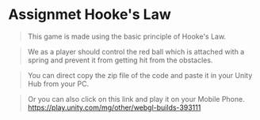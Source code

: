 # Assignmet Hooke's Law
>This game is made using the basic principle of Hooke's Law.

>We as a player should control the red ball which is attached with a spring and prevent it from getting hit from the obstacles.

>You can direct copy the zip file of the code and paste it in your Unity Hub from your PC.

>Or you can also click on this link and play it on your Mobile Phone.
>https://play.unity.com/mg/other/webgl-builds-393111
